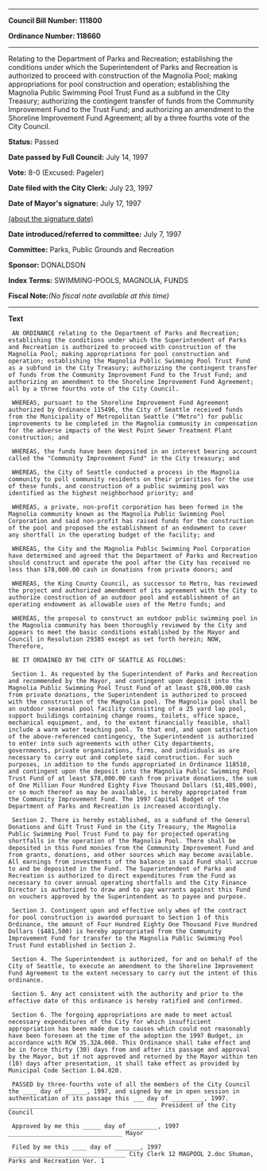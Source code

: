 

********

**Council Bill Number: 111800**
   
**Ordinance Number: 118660**
********

 Relating to the Department of Parks and Recreation; establishing the conditions under which the Superintendent of Parks and Recreation is authorized to proceed with construction of the Magnolia Pool; making appropriations for pool construction and operation; establishing the Magnolia Public Swimming Pool Trust Fund as a subfund in the City Treasury; authorizing the contingent transfer of funds from the Community Improvement Fund to the Trust Fund; and authorizing an amendment to the Shoreline Improvement Fund Agreement; all by a three fourths vote of the City Council.

**Status:** Passed
   
**Date passed by Full Council:** July 14, 1997
   
**Vote:** 8-0 (Excused: Pageler)
   
**Date filed with the City Clerk:** July 23, 1997
   
**Date of Mayor's signature:** July 17, 1997
   
[(about the signature date)](/~public/approvaldate.htm)
   
   
   
**Date introduced/referred to committee:** July 7, 1997
   
**Committee:** Parks, Public Grounds and Recreation
   
**Sponsor:** DONALDSON
   
   
**Index Terms:** SWIMMING-POOLS, MAGNOLIA, FUNDS

**Fiscal Note:**_(No fiscal note available at this time)_

********

**Text**
   
```
 AN ORDINANCE relating to the Department of Parks and Recreation; establishing the conditions under which the Superintendent of Parks and Recreation is authorized to proceed with construction of the Magnolia Pool; making appropriations for pool construction and operation; establishing the Magnolia Public Swimming Pool Trust Fund as a subfund in the City Treasury; authorizing the contingent transfer of funds from the Community Improvement Fund to the Trust Fund; and authorizing an amendment to the Shoreline Improvement Fund Agreement; all by a three fourths vote of the City Council.

 WHEREAS, pursuant to the Shoreline Improvement Fund Agreement authorized by Ordinance 115496, the City of Seattle received funds from the Municipality of Metropolitan Seattle ("Metro") for public improvements to be completed in the Magnolia community in compensation for the adverse impacts of the West Point Sewer Treatment Plant construction; and

 WHEREAS, the funds have been deposited in an interest bearing account called the "Community Improvement Fund" in the City treasury; and

 WHEREAS, the City of Seattle conducted a process in the Magnolia community to poll community residents on their priorities for the use of these funds, and construction of a public swimming pool was identified as the highest neighborhood priority; and

 WHEREAS, a private, non-profit corporation has been formed in the Magnolia community known as the Magnolia Public Swimming Pool Corporation and said non-profit has raised funds for the construction of the pool and proposed the establishment of an endowment to cover any shortfall in the operating budget of the facility; and

 WHEREAS, the City and the Magnolia Public Swimming Pool Corporation have determined and agreed that the Department of Parks and Recreation should construct and operate the pool after the City has received no less than $78,000.00 cash in donations from private donors; and

 WHEREAS, the King County Council, as successor to Metro, has reviewed the project and authorized amendment of its agreement with the City to authorize construction of an outdoor pool and establishment of an operating endowment as allowable uses of the Metro funds; and

 WHEREAS, the proposal to construct an outdoor public swimming pool in the Magnolia community has been thoroughly reviewed by the City and appears to meet the basic conditions established by the Mayor and Council in Resolution 29385 except as set forth herein; NOW, Therefore,

 BE IT ORDAINED BY THE CITY OF SEATTLE AS FOLLOWS:

 Section 1. As requested by the Superintendent of Parks and Recreation and recommended by the Mayor, and contingent upon deposit into the Magnolia Public Swimming Pool Trust Fund of at least $78,000.00 cash from private donations, the Superintendent is authorized to proceed with the construction of the Magnolia pool. The Magnolia pool shall be an outdoor seasonal pool facility consisting of a 25 yard lap pool, support buildings containing change rooms, toilets, office space, mechanical equipment, and, to the extent financially feasible, shall include a warm water teaching pool. To that end, and upon satisfaction of the above-referenced contingency, the Superintendent is authorized to enter into such agreements with other City departments, governments, private organizations, firms, and individuals as are necessary to carry out and complete said construction. For such purposes, in addition to the funds appropriated in Ordinance 118510, and contingent upon the deposit into the Magnolia Public Swimming Pool Trust Fund of at least $78,000.00 cash from private donations, the sum of One Million Four Hundred Eighty Five Thousand Dollars ($1,485,000), or so much thereof as may be available, is hereby appropriated from the Community Improvement Fund. The 1997 Capital Budget of the Department of Parks and Recreation is increased accordingly.

 Section 2. There is hereby established, as a subfund of the General Donations and Gift Trust Fund in the City Treasury, the Magnolia Public Swimming Pool Trust Fund to pay for projected operating shortfalls in the operation of the Magnolia Pool. There shall be deposited in this Fund monies from the Community Improvement Fund and from grants, donations, and other sources which may become available. All earnings from investments of the balance in said Fund shall accrue to and be deposited in the Fund. The Superintendent of Parks and Recreation is authorized to direct expenditures from the Fund as necessary to cover annual operating shortfalls and the City Finance Director is authorized to draw and to pay warrants against this Fund on vouchers approved by the Superintendent as to payee and purpose.

 Section 3. Contingent upon and effective only when of the contract for pool construction is awarded pursuant to Section 1 of this Ordinance, the amount of Four Hundred Eighty One Thousand Five Hundred Dollars ($481,500) is hereby appropriated from the Community Improvement Fund for transfer to the Magnolia Public Swimming Pool Trust Fund established in Section 2.

 Section 4. The Superintendent is authorized, for and on behalf of the City of Seattle, to execute an amendment to the Shoreline Improvement Fund Agreement to the extent necessary to carry out the intent of this ordinance.

 Section 5. Any act consistent with the authority and prior to the effective date of this ordinance is hereby ratified and confirmed.

 Section 6. The forgoing appropriations are made to meet actual necessary expenditures of the City for which insufficient appropriation has been made due to causes which could not reasonably have been foreseen at the time of the adoption the 1997 Budget, in accordance with RCW 35.32A.060. This Ordinance shall take effect and be in force thirty (30) days from and after its passage and approval by the Mayor, but if not approved and returned by the Mayor within ten (10) days after presentation, it shall take effect as provided by Municipal Code Section 1.04.020.

 PASSED by three-fourths vote of all the members of the City Council the ____ day of ______, 1997, and signed by me in open session in authentication of its passage this ___ day of _________, 1997. __________________________________________ President of the City Council

 Approved by me this _____ day of ________, 1997 ________________________________ Mayor

 Filed by me this ____ day of _______, 1997 _________________________________ City Clerk 12 MAGPOOL 2.doc Shuman, Parks and Recreation Ver. 1

```
